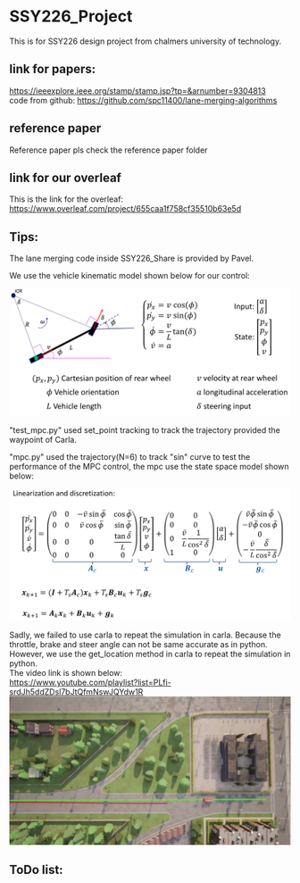 # SSY226_Project
This is for SSY226 design project from chalmers university of technology.

## link for papers:
https://ieeexplore.ieee.org/stamp/stamp.jsp?tp=&arnumber=9304813  
code from github: https://github.com/spc11400/lane-merging-algorithms

## reference paper
Reference paper pls check the reference paper folder

## link for our overleaf
This is the link for the overleaf:  
https://www.overleaf.com/project/655caa1f758cf35510b63e5d

## Tips:  
The lane merging code inside SSY226_Share is provided by Pavel. 

We use the vehicle kinematic model shown below for our control:  

![this is state space model](./picture/bicycle_model.png)

"test_mpc.py" used set_point tracking to track the trajectory provided the waypoint of Carla.  


"mpc.py" used the trajectory(N=6) to track "sin" curve to test the performance of the MPC control, the mpc use the state space model shown below:  

![this is state space model](./picture/2023-12-07_18-15.png)


Sadly, we failed to use carla to repeat the simulation in carla. Because the throttle, brake and steer angle can not be same accurate as in python. However, we use the  get_location method in carla to repeat the simulation in python.  
The video link is shown below:  
https://www.youtube.com/playlist?list=PLfi-srdJh5ddZDsl7bJtQfmNswJQYdw1R
![this is state space model](./picture/carla_simulation.png)



## ToDo list:





